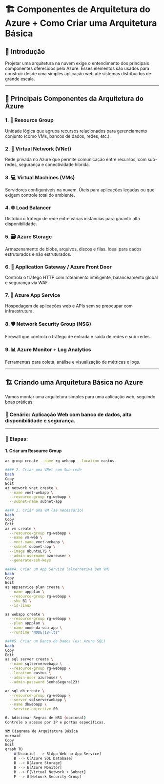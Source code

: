 # 🏗️ Componentes de Arquitetura do Azure + Como Criar uma Arquitetura Básica

## 📘 Introdução

Projetar uma arquitetura na nuvem exige o entendimento dos principais componentes oferecidos pelo Azure. Esses elementos são usados para construir desde uma simples aplicação web até sistemas distribuídos de grande escala.

---

## 🧩 Principais Componentes da Arquitetura do Azure

### 1. 🔷 **Resource Group**
Unidade lógica que agrupa recursos relacionados para gerenciamento conjunto (como VMs, bancos de dados, redes, etc.).

### 2. 🧱 **Virtual Network (VNet)**
Rede privada no Azure que permite comunicação entre recursos, com sub-redes, segurança e conectividade híbrida.

### 3. 💻 **Virtual Machines (VMs)**
Servidores configuráveis na nuvem. Úteis para aplicações legadas ou que exigem controle total do ambiente.

### 4. 🌐 **Load Balancer**
Distribui o tráfego de rede entre várias instâncias para garantir alta disponibilidade.

### 5. 🗃️ **Azure Storage**
Armazenamento de blobs, arquivos, discos e filas. Ideal para dados estruturados e não estruturados.

### 6. 📡 **Application Gateway / Azure Front Door**
Controla o tráfego HTTP com roteamento inteligente, balanceamento global e segurança via WAF.

### 7. 🧠 **Azure App Service**
Hospedagem de aplicações web e APIs sem se preocupar com infraestrutura.

### 8. 🛡️ **Network Security Group (NSG)**
Firewall que controla o tráfego de entrada e saída de redes e sub-redes.

### 9. 📊 **Azure Monitor + Log Analytics**
Ferramentas para coleta, análise e visualização de métricas e logs.

---

## 🏗️ Criando uma Arquitetura Básica no Azure

Vamos montar uma arquitetura simples para uma aplicação web, seguindo boas práticas.

### 📌 Cenário: Aplicação Web com banco de dados, alta disponibilidade e segurança.

---

### 🔹 Etapas:

#### 1. **Criar um Resource Group**
```bash
az group create --name rg-webapp --location eastus

#### 2. Criar uma VNet com Sub-rede
bash
Copy
Edit
az network vnet create \
  --name vnet-webapp \
  --resource-group rg-webapp \
  --subnet-name subnet-app

#### 3. Criar uma VM (se necessário)
bash
Copy
Edit
az vm create \
  --resource-group rg-webapp \
  --name vm-web \
  --vnet-name vnet-webapp \
  --subnet subnet-app \
  --image UbuntuLTS \
  --admin-username azureuser \
  --generate-ssh-keys

####4. Criar um App Service (alternativa sem VM)
bash
Copy
Edit
az appservice plan create \
  --name appplan \
  --resource-group rg-webapp \
  --sku B1 \
  --is-linux

az webapp create \
  --resource-group rg-webapp \
  --plan appplan \
  --name nome-da-sua-app \
  --runtime "NODE|18-lts"

####5. Criar um Banco de Dados (ex: Azure SQL)
bash
Copy
Edit
az sql server create \
  --name sqlserverwebapp \
  --resource-group rg-webapp \
  --location eastus \
  --admin-user azureuser \
  --admin-password SenhaSegura123!

az sql db create \
  --resource-group rg-webapp \
  --server sqlserverwebapp \
  --name dbwebapp \
  --service-objective S0

6. Adicionar Regras de NSG (opcional)
Controle o acesso por IP e portas específicas.

🗺️ Diagrama de Arquitetura Básica
mermaid
Copy
Edit
graph TD
    A[Usuário] --> B[App Web no App Service]
    B --> C[Azure SQL Database]
    B --> D[Azure Storage]
    B --> E[Azure Monitor]
    B --> F[Virtual Network + Subnet]
    F --> G[Network Security Group]
